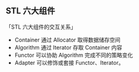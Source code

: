 ## STL 六大组件

「STL 六大组件的交互关系」
 * Container 通过 Allocator 取得数据储存空间
 * Algorithm 通过 Iterator 存取 Container 内容
 * Functor 可以协助 Algorithm 完成不同的策略变化
 * Adapter 可以修饰或套接 Functor、Iterator。
